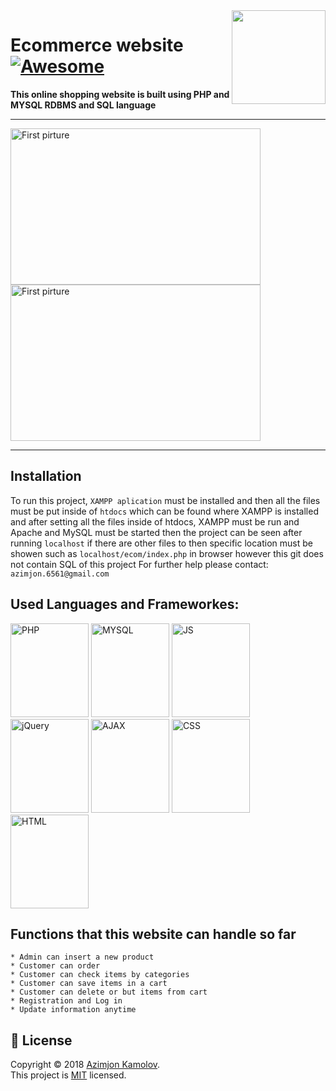 <img src="https://github.com/mynameisone/Ecom/blob/master/images/Phoenix.png?raw=true" align="right" height="150"/>

# Ecommerce website [![Awesome](https://cdn.rawgit.com/sindresorhus/awesome/d7305f38d29fed78fa85652e3a63e154dd8e8829/media/badge.svg)](https://github.com/sindresorhus/awesome#readme)

**This online shopping website is built using PHP and MYSQL RDBMS and SQL language**

---
<p float="left">
<img src="https://github.com/azimjonkamolov/azimjon/blob/master/assets/img/p1.PNG?raw=true" width = "400" height="250" alt="First pirture" /> 
<img src="https://github.com/azimjonkamolov/azimjon/blob/master/assets/img/p11.PNG?raw=true" width = "400" height="250" alt="First pirture" /> 
</p>

---

## Installation
To run this project, `XAMPP aplication` must be installed and then all the files must be put inside of `htdocs` which can be found where XAMPP is installed and after setting all the files inside of htdocs, XAMPP must be run and Apache and MySQL must be started then the project can be seen after running `localhost` if there are other files to then specific location must be showen such as `localhost/ecom/index.php` in browser however this git does not contain SQL of this project
For further help please contact: `azimjon.6561@gmail.com` 

## Used Languages and Frameworkes: ##

<p float="left">
<img src="https://github.com/azimjonkamolov/azimjon/blob/master/assets/img/icons/php.png?raw=true" width = "125" height="150" alt="PHP" />
<img src="https://github.com/azimjonkamolov/azimjon/blob/master/assets/img/icons/mysql.png?raw=true" width = "125" height="150" alt="MYSQL" />
<img src="https://github.com/azimjonkamolov/azimjon/blob/master/assets/img/icons/j.png?raw=true" width = "125" height="150" alt="JS" />
<img src="https://github.com/azimjonkamolov/azimjon/blob/master/assets/img/icons/jquery.png?raw=true" width = "125" height="150" alt="jQuery" />
<img src="https://github.com/azimjonkamolov/azimjon/blob/master/assets/img/icons/ajax.png?raw=true" width = "125" height="150" alt="AJAX" />
<img src="https://github.com/azimjonkamolov/azimjon/blob/master/assets/img/icons/css.png?raw=true" width = "125" height="150" alt="CSS" />
<img src="https://github.com/azimjonkamolov/azimjon/blob/master/assets/img/icons/html.png?raw=true" width = "125" height="150" alt="HTML" />
</p>

## Functions that this website can handle so far ##

    * Admin can insert a new product
    * Customer can order
    * Customer can check items by categories
    * Customer can save items in a cart
    * Customer can delete or but items from cart
    * Registration and Log in
    * Update information anytime


## 📝 License


Copyright © 2018 [Azimjon Kamolov](https://github.com/mynameisone).<br />
This project is [MIT](https://github.com/kefranabg/readme-md-generator/blob/master/LICENSE) licensed.
